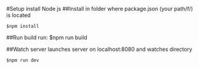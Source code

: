 #Setup 
install Node js
##Install
in folder where package.json (your path/f/) is located
    
    $npm install

##Run build
    run:
    $npm run build
    
##Watch server
launches server on localhost:8080 and watches directory

    $npm run dev